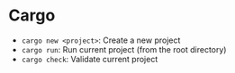 # Cargo

- `cargo new <project>`: Create a new project
- `cargo run`: Run current project (from the root directory)
- `cargo check`: Validate current project
